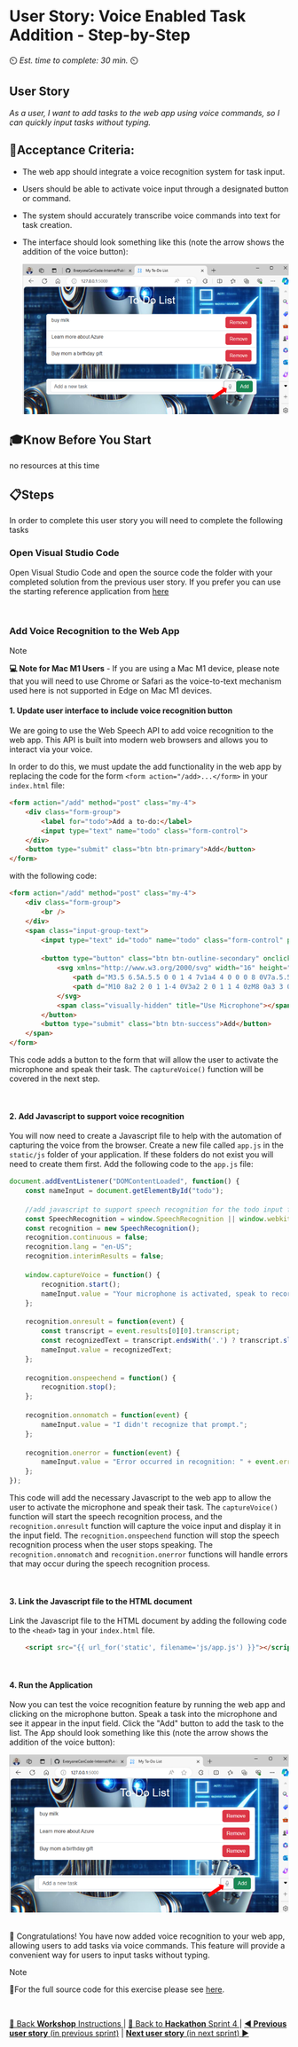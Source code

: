 # User Story: Voice Enabled Task Addition - Step-by-Step
⏲️ _Est. time to complete: 30 min._ ⏲️

## User Story

*As a user, I want to add tasks to the web app using voice commands, so I can quickly input tasks without typing.*

## 🎯Acceptance Criteria:
- The web app should integrate a voice recognition system for task input.
- Users should be able to activate voice input through a designated button or command.
- The system should accurately transcribe voice commands into text for task creation.
- The interface should look something like this  (note the arrow shows the addition of the voice button):

    ![Voice Button](/Track_1_ToDo_App/Sprint-04%20-%20Voice%20To%20Text/images/App_With_Voice_Button.png)

## 🎓Know Before You Start
no resources at this time

## 📋Steps

In order to complete this user story you will need to complete the following tasks

### Open Visual Studio Code
Open Visual Studio Code and open the source code the folder with your completed solution from the previous user story. If you prefer you can use the starting reference application from [here](/Track_1_ToDo_App/Sprint-03%20-%20Database%20Integration/src/app-s03-f01-us01/) 

<br/>

### Add Voice Recognition to the Web App

> [!NOTE]
> **💻 Note for Mac M1 Users** - If you are using a Mac M1 device, please note that you will need to use Chrome or Safari as the voice-to-text mechanism used here is not supported in Edge on Mac M1 devices.

#### 1. Update user interface to include voice recognition button
We are going to use the Web Speech API to add voice recognition to the web app. This API is built into modern web browsers and allows you to interact via your voice.  

In order to do this, we must update the add functionality in the web app by replacing the code for the form `<form action="/add>...</form>` in your `index.html` file: 

```html
<form action="/add" method="post" class="my-4">
    <div class="form-group">
        <label for="todo">Add a to-do:</label>
        <input type="text" name="todo" class="form-control">
    </div>
    <button type="submit" class="btn btn-primary">Add</button>
</form>
```

with the following code:

```html
<form action="/add" method="post" class="my-4">
    <div class="form-group">
        <br />
    </div>
    <span class="input-group-text">
        <input type="text" id="todo" name="todo" class="form-control" placeholder="Add a new task">
                    
        <button type="button" class="btn btn-outline-secondary" onclick="captureVoice()">
            <svg xmlns="http://www.w3.org/2000/svg" width="16" height="16" fill="currentColor"  class="bi bi-mic" viewBox="0 0 16 16">
                <path d="M3.5 6.5A.5.5 0 0 1 4 7v1a4 4 0 0 0 8 0V7a.5.5 0 0 1 1 0v1a5 5 0 0 1-4.5 4.975V15h3a.5.5 0 0 1 0 1h-7a.5.5 0 0 1 0-1h3v-2.025A5 5 0 0 1 3 8V7a.5.5 0 0 1 .5-.5"></path>
                <path d="M10 8a2 2 0 1 1-4 0V3a2 2 0 1 1 4 0zM8 0a3 3 0 0 0-3 3v5a3 3 0 0 0 6 0V3a3 3 0 0 0-3-3"></path>
            </svg>
            <span class="visually-hidden" title="Use Microphone"></span>
        </button>
        <button type="submit" class="btn btn-success">Add</button>
    </span>
</form>
```

This code adds a button to the form that will allow the user to activate the microphone and speak their task. The `captureVoice()` function will be covered in the next step.

<br/>

#### 2. Add Javascript to support voice recognition
You will now need to create a Javascript file to help with the automation of capturing the voice from the browser.  Create a new file called `app.js` in the `static/js` folder of your application.  If these folders do not exist you will need to create them first.  Add the following code to the `app.js` file:

```javascript
document.addEventListener("DOMContentLoaded", function() {
    const nameInput = document.getElementById("todo");
    
    //add javascript to support speech recognition for the todo input field
    const SpeechRecognition = window.SpeechRecognition || window.webkitSpeechRecognition;
    const recognition = new SpeechRecognition();
    recognition.continuous = false;
    recognition.lang = "en-US";
    recognition.interimResults = false;
    
    window.captureVoice = function() {
        recognition.start();
        nameInput.value = "Your microphone is activated, speak to record voice";
    };

    recognition.onresult = function(event) {
        const transcript = event.results[0][0].transcript;
        const recognizedText = transcript.endsWith('.') ? transcript.slice(0, -1) : transcript;
        nameInput.value = recognizedText;
    };

    recognition.onspeechend = function() {
        recognition.stop();
    };

    recognition.onnomatch = function(event) {
        nameInput.value = "I didn't recognize that prompt.";
    };

    recognition.onerror = function(event) {
        nameInput.value = "Error occurred in recognition: " + event.error;
    };
});
```

This code will add the necessary Javascript to the web app to allow the user to activate the microphone and speak their task. The `captureVoice()` function will start the speech recognition process, and the `recognition.onresult` function will capture the voice input and display it in the input field. The `recognition.onspeechend` function will stop the speech recognition process when the user stops speaking. The `recognition.onnomatch` and `recognition.onerror` functions will handle errors that may occur during the speech recognition process. 

<br/>

#### 3. Link the Javascript file to the HTML document
Link the Javascript file to the HTML document by adding the following code to the `<head>` tag in your `index.html` file.

```html
    <script src="{{ url_for('static', filename='js/app.js') }}"></script>
```

<br/>

#### 4. Run the Application
Now you can test the voice recognition feature by running the web app and clicking on the microphone button. Speak a task into the microphone and see it appear in the input field. Click the "Add" button to add the task to the list. The App should look something like this  (note the arrow shows the addition of the voice button):

![Voice Button](/Track_1_ToDo_App/Sprint-04%20-%20Voice%20To%20Text/images/App_With_Voice_Button.png)

<br/>
🎉 Congratulations! You have now added voice recognition to your web app, allowing users to add tasks via voice commands. This feature will provide a convenient way for users to input tasks without typing.

<br/>

> [!NOTE]
> 📄For the full source code for this exercise please see [here](/Track_1_ToDo_App/Sprint-04%20-%20Voice%20To%20Text/src/app-s04-f01-us01/).

<br/>

[🔼 Back **Workshop** Instructions ](/Track_1_ToDo_App/Workshop-Format.md) | [🔼 Back to **Hackathon** Sprint 4 ](/Track_1_ToDo_App/Sprint-04%20-%20Voice%20To%20Text/README.md) | [**◀ Previous user story** (in previous sprint)](/Track_1_ToDo_App/Sprint-03%20-%20Database%20Integration/Features%201%20-%20Shift%20task%20storage%20to%20database/User%20Story%201%20-%20Move%20from%20File%20Storage%20to%20database.md) | [**Next user story** (in next sprint) ▶](/Track_1_ToDo_App/Sprint-05%20-%20Advanced%20AI%20recommendations/Feature%201%20-%20Get%20Generative%20AI%20recommendation/User%20Story%201%20-%20Get%20Gen%20AI%20recommendation.md)

